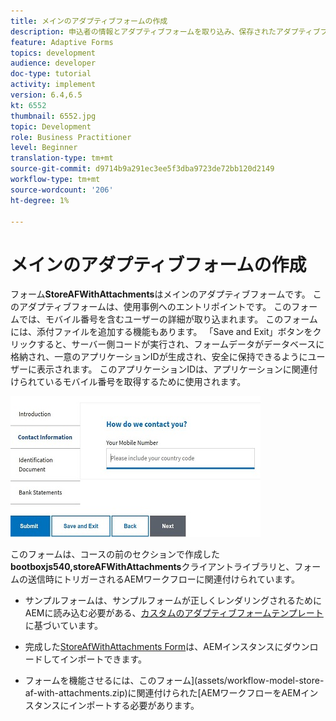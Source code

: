 ```yaml
---
title: メインのアダプティブフォームの作成
description: 申込者の情報とアダプティブフォームを取り込み、保存されたアダプティブフォームを取得するためのアダプティブフォームの作成
feature: Adaptive Forms
topics: development
audience: developer
doc-type: tutorial
activity: implement
version: 6.4,6.5
kt: 6552
thumbnail: 6552.jpg
topic: Development
role: Business Practitioner
level: Beginner
translation-type: tm+mt
source-git-commit: d9714b9a291ec3ee5f3dba9723de72bb120d2149
workflow-type: tm+mt
source-wordcount: '206'
ht-degree: 1%

---
```



# メインのアダプティブフォームの作成

フォーム&#x200B;**StoreAFWithAttachments**&#x200B;はメインのアダプティブフォームです。 このアダプティブフォームは、使用事例へのエントリポイントです。 このフォームでは、モバイル番号を含むユーザーの詳細が取り込まれます。 このフォームには、添付ファイルを追加する機能もあります。 「Save and Exit」ボタンをクリックすると、サーバー側コードが実行され、フォームデータがデータベースに格納され、一意のアプリケーションIDが生成され、安全に保持できるようにユーザーに表示されます。 このアプリケーションIDは、アプリケーションに関連付けられているモバイル番号を取得するために使用されます。

![主申請書](assets/6552.JPG)

このフォームは、コースの前のセクションで作成した&#x200B;**bootboxjs540,storeAFWithAttachments**&#x200B;クライアントライブラリと、フォームの送信時にトリガーされるAEMワークフローに関連付けられています。


* サンプルフォームは、サンプルフォームが正しくレンダリングされるためにAEMに読み込む必要がある、[カスタムのアダプティブフォームテンプレート](assets/custom-template-with-page-component.zip)に基づいています。

* 完成した[StoreAfWithAttachments Form](assets/store-af-with-attachments-form.zip)は、AEMインスタンスにダウンロードしてインポートできます。

* フォームを機能させるには、このフォーム](assets/workflow-model-store-af-with-attachments.zip)に関連付けられた[AEMワークフローをAEMインスタンスにインポートする必要があります。



